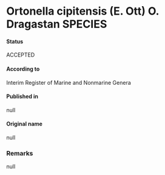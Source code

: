 Ortonella cipitensis (E. Ott) O. Dragastan SPECIES
=======

#### Status
ACCEPTED

#### According to
Interim Register of Marine and Nonmarine Genera

#### Published in
null

#### Original name
null

### Remarks
null